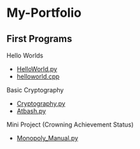 # My-Portfolio

## First Programs
Hello Worlds
* [HelloWorld.py](https://raw.githubusercontent.com/ramperdan000/My-Portfolio/master/HelloWorld.py)
* [helloworld.cpp](https://raw.githubusercontent.com/ramperdan000/My-Portfolio/master/helloworld.cpp)

Basic Cryptography
* [Cryptography.py](https://raw.githubusercontent.com/ramperdan000/My-Portfolio/master/Cryptography.py)
* [Atbash.py](https://raw.githubusercontent.com/ramperdan000/My-Portfolio/master/Atbash.py)

Mini Project (Crowning Achievement Status)
* [Monopoly_Manual.py](https://raw.githubusercontent.com/ramperdan000/My-Portfolio/master/Monopoly_Manual.py)


